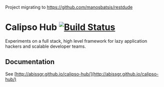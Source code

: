 Project migrating to https://github.com/manosbatsis/restdude

# Calipso Hub [![Build Status](https://travis-ci.org/abissgr/calipso-hub.svg?branch=master)](https://travis-ci.org/abissgr/calipso-hub)

Experiments on a full stack, high level framework for lazy application hackers and scalable developer teams.

## Documentation

See [http://abissgr.github.io/calipso-hub/](http://abissgr.github.io/calipso-hub/)
